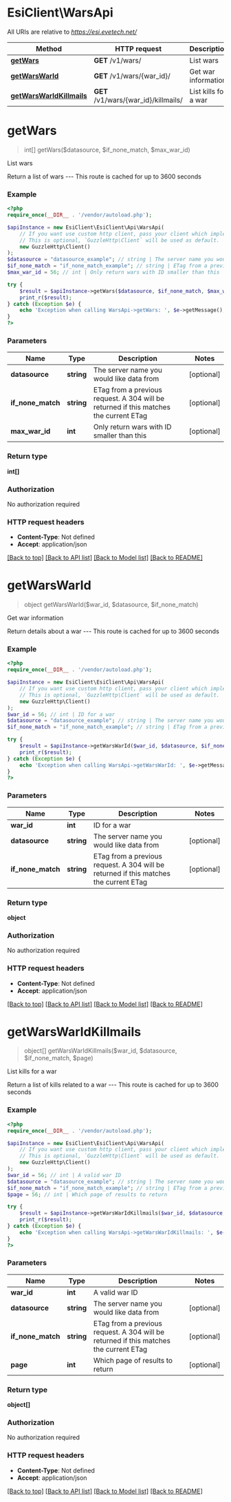 # EsiClient\WarsApi

All URIs are relative to *https://esi.evetech.net/*

Method | HTTP request | Description
------------- | ------------- | -------------
[**getWars**](WarsApi.md#getwars) | **GET** /v1/wars/ | List wars
[**getWarsWarId**](WarsApi.md#getwarswarid) | **GET** /v1/wars/{war_id}/ | Get war information
[**getWarsWarIdKillmails**](WarsApi.md#getwarswaridkillmails) | **GET** /v1/wars/{war_id}/killmails/ | List kills for a war

# **getWars**
> int[] getWars($datasource, $if_none_match, $max_war_id)

List wars

Return a list of wars  ---  This route is cached for up to 3600 seconds

### Example
```php
<?php
require_once(__DIR__ . '/vendor/autoload.php');

$apiInstance = new EsiClient\EsiClient\Api\WarsApi(
    // If you want use custom http client, pass your client which implements `GuzzleHttp\ClientInterface`.
    // This is optional, `GuzzleHttp\Client` will be used as default.
    new GuzzleHttp\Client()
);
$datasource = "datasource_example"; // string | The server name you would like data from
$if_none_match = "if_none_match_example"; // string | ETag from a previous request. A 304 will be returned if this matches the current ETag
$max_war_id = 56; // int | Only return wars with ID smaller than this

try {
    $result = $apiInstance->getWars($datasource, $if_none_match, $max_war_id);
    print_r($result);
} catch (Exception $e) {
    echo 'Exception when calling WarsApi->getWars: ', $e->getMessage(), PHP_EOL;
}
?>
```

### Parameters

Name | Type | Description  | Notes
------------- | ------------- | ------------- | -------------
 **datasource** | **string**| The server name you would like data from | [optional]
 **if_none_match** | **string**| ETag from a previous request. A 304 will be returned if this matches the current ETag | [optional]
 **max_war_id** | **int**| Only return wars with ID smaller than this | [optional]

### Return type

**int[]**

### Authorization

No authorization required

### HTTP request headers

 - **Content-Type**: Not defined
 - **Accept**: application/json

[[Back to top]](#) [[Back to API list]](../../README.md#documentation-for-api-endpoints) [[Back to Model list]](../../README.md#documentation-for-models) [[Back to README]](../../README.md)

# **getWarsWarId**
> object getWarsWarId($war_id, $datasource, $if_none_match)

Get war information

Return details about a war  ---  This route is cached for up to 3600 seconds

### Example
```php
<?php
require_once(__DIR__ . '/vendor/autoload.php');

$apiInstance = new EsiClient\EsiClient\Api\WarsApi(
    // If you want use custom http client, pass your client which implements `GuzzleHttp\ClientInterface`.
    // This is optional, `GuzzleHttp\Client` will be used as default.
    new GuzzleHttp\Client()
);
$war_id = 56; // int | ID for a war
$datasource = "datasource_example"; // string | The server name you would like data from
$if_none_match = "if_none_match_example"; // string | ETag from a previous request. A 304 will be returned if this matches the current ETag

try {
    $result = $apiInstance->getWarsWarId($war_id, $datasource, $if_none_match);
    print_r($result);
} catch (Exception $e) {
    echo 'Exception when calling WarsApi->getWarsWarId: ', $e->getMessage(), PHP_EOL;
}
?>
```

### Parameters

Name | Type | Description  | Notes
------------- | ------------- | ------------- | -------------
 **war_id** | **int**| ID for a war |
 **datasource** | **string**| The server name you would like data from | [optional]
 **if_none_match** | **string**| ETag from a previous request. A 304 will be returned if this matches the current ETag | [optional]

### Return type

**object**

### Authorization

No authorization required

### HTTP request headers

 - **Content-Type**: Not defined
 - **Accept**: application/json

[[Back to top]](#) [[Back to API list]](../../README.md#documentation-for-api-endpoints) [[Back to Model list]](../../README.md#documentation-for-models) [[Back to README]](../../README.md)

# **getWarsWarIdKillmails**
> object[] getWarsWarIdKillmails($war_id, $datasource, $if_none_match, $page)

List kills for a war

Return a list of kills related to a war  ---  This route is cached for up to 3600 seconds

### Example
```php
<?php
require_once(__DIR__ . '/vendor/autoload.php');

$apiInstance = new EsiClient\EsiClient\Api\WarsApi(
    // If you want use custom http client, pass your client which implements `GuzzleHttp\ClientInterface`.
    // This is optional, `GuzzleHttp\Client` will be used as default.
    new GuzzleHttp\Client()
);
$war_id = 56; // int | A valid war ID
$datasource = "datasource_example"; // string | The server name you would like data from
$if_none_match = "if_none_match_example"; // string | ETag from a previous request. A 304 will be returned if this matches the current ETag
$page = 56; // int | Which page of results to return

try {
    $result = $apiInstance->getWarsWarIdKillmails($war_id, $datasource, $if_none_match, $page);
    print_r($result);
} catch (Exception $e) {
    echo 'Exception when calling WarsApi->getWarsWarIdKillmails: ', $e->getMessage(), PHP_EOL;
}
?>
```

### Parameters

Name | Type | Description  | Notes
------------- | ------------- | ------------- | -------------
 **war_id** | **int**| A valid war ID |
 **datasource** | **string**| The server name you would like data from | [optional]
 **if_none_match** | **string**| ETag from a previous request. A 304 will be returned if this matches the current ETag | [optional]
 **page** | **int**| Which page of results to return | [optional]

### Return type

**object[]**

### Authorization

No authorization required

### HTTP request headers

 - **Content-Type**: Not defined
 - **Accept**: application/json

[[Back to top]](#) [[Back to API list]](../../README.md#documentation-for-api-endpoints) [[Back to Model list]](../../README.md#documentation-for-models) [[Back to README]](../../README.md)

